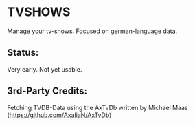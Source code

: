 TVSHOWS
====
Manage your tv-shows. Focused on german-language data. 

Status:
-------

Very early. Not yet usable.

3rd-Party Credits:
------------------
Fetching TVDB-Data using the AxTvDb written by Michael Maas (https://github.com/AxaliaN/AxTvDb)